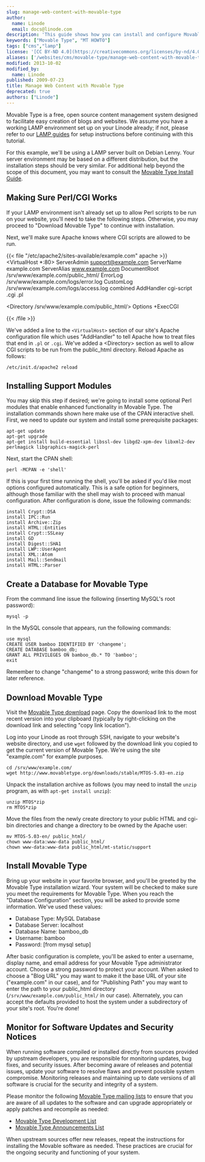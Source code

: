 ```yaml
---
slug: manage-web-content-with-movable-type
author:
  name: Linode
  email: docs@linode.com
description: 'This guide shows how you can install and configure Movable Type, a free and open-source content management system that can be used to power websites and blogs.'
keywords: ["Movable Type", "MT HOWTO"]
tags: ["cms","lamp"]
license: '[CC BY-ND 4.0](https://creativecommons.org/licenses/by-nd/4.0)'
aliases: ['/websites/cms/movable-type/manage-web-content-with-movable-type/','/websites/cms/manage-web-content-with-movable-type/','/web-applications/cms-guides/movable-type/']
modified: 2013-10-02
modified_by:
  name: Linode
published: 2009-07-23
title: Manage Web Content with Movable Type
deprecated: true
authors: ["Linode"]
---
```


Movable Type is a free, open source content management system designed to facilitate easy creation of blogs and websites. We assume you have a working LAMP environment set up on your Linode already; if not, please refer to our [LAMP guides](/docs/lamp-guides/) for setup instructions before continuing with this tutorial.

For this example, we'll be using a LAMP server built on Debian Lenny. Your server environment may be based on a different distribution, but the installation steps should be very similar. For additional help beyond the scope of this document, you may want to consult the [Movable Type Install Guide](http://www.movabletype.org/documentation/installation/).

## Making Sure Perl/CGI Works

If your LAMP environment isn't already set up to allow Perl scripts to be run on your website, you'll need to take the following steps. Otherwise, you may proceed to "Download Movable Type" to continue with installation.

Next, we'll make sure Apache knows where CGI scripts are allowed to be run.

{{< file "/etc/apache2/sites-available/example.com" apache >}}
<VirtualHost *:80>
     ServerAdmin support@example.com
     ServerName example.com
     ServerAlias www.example.com
     DocumentRoot /srv/www/example.com/public_html/
     ErrorLog /srv/www/example.com/logs/error.log
     CustomLog /srv/www/example.com/logs/access.log combined
     AddHandler cgi-script .cgi .pl
</VirtualHost>

<Directory /srv/www/example.com/public_html/>
     Options +ExecCGI
</Directory>

{{< /file >}}


We've added a line to the `<VirtualHost>` section of our site's Apache configuration file which uses "AddHandler" to tell Apache how to treat files that end in `.pl` or `.cgi`. We've added a \<Directory\> section as well to allow CGI scripts to be run from the public\_html directory. Reload Apache as follows:

    /etc/init.d/apache2 reload

## Installing Support Modules

You may skip this step if desired; we're going to install some optional Perl modules that enable enhanced functionality in Movable Type. The installation commands shown here make use of the CPAN interactive shell. First, we need to update our system and install some prerequisite packages:

    apt-get update
    apt-get upgrade
    apt-get install build-essential libssl-dev libgd2-xpm-dev libxml2-dev perlmagick libgraphics-magick-perl

Next, start the CPAN shell:

    perl -MCPAN -e 'shell'

If this is your first time running the shell, you'll be asked if you'd like most options configured automatically. This is a safe option for beginners, although those familiar with the shell may wish to proceed with manual configuration. After configuration is done, issue the following commands:

    install Crypt::DSA
    install IPC::Run
    install Archive::Zip
    install HTML::Entities
    install Crypt::SSLeay
    install GD
    install Digest::SHA1
    install LWP::UserAgent
    install XML::Atom
    install Mail::Sendmail
    install HTML::Parser

## Create a Database for Movable Type

From the command line issue the following (inserting MySQL's root password):

    mysql -p

In the MySQL console that appears, run the following commands:

    use mysql
    CREATE USER bamboo IDENTIFIED BY 'changeme';
    CREATE DATABASE bamboo_db;
    GRANT ALL PRIVILEGES ON bamboo_db.* TO 'bamboo';
    exit

Remember to change "changeme" to a strong password; write this down for later reference.

## Download Movable Type

Visit the [Movable Type download](http://www.movabletype.org/download.html) page. Copy the download link to the most recent version into your clipboard (typically by right-clicking on the download link and selecting "copy link location").

Log into your Linode as root through SSH, navigate to your website's website directory, and use `wget` followed by the download link you copied to get the current version of Movable Type. We're using the site "example.com" for example purposes.

    cd /srv/www/example.com/
    wget http://www.movabletype.org/downloads/stable/MTOS-5.03-en.zip

Unpack the installation archive as follows (you may need to install the `unzip` program, as with `apt-get install unzip`):

    unzip MTOS*zip
    rm MTOS*zip

Move the files from the newly create directory to your public HTML and cgi-bin directories and change a directory to be owned by the Apache user:

    mv MTOS-5.03-en/ public_html/
    chown www-data:www-data public_html/
    chown www-data:www-data public_html/mt-static/support

## Install Movable Type

Bring up your website in your favorite browser, and you'll be greeted by the Movable Type installation wizard. Your system will be checked to make sure you meet the requirements for Movable Type. When you reach the "Database Configuration" section, you will be asked to provide some information. We've used these values:

-   Database Type: MySQL Database
-   Database Server: localhost
-   Database Name: bamboo\_db
-   Username: bamboo
-   Password: [from mysql setup]

After basic configuration is complete, you'll be asked to enter a username, display name, and email address for your Movable Type administrator account. Choose a strong password to protect your account. When asked to choose a "Blog URL" you may want to make it the base URL of your site ("example.com" in our case), and for "Publishing Path" you may want to enter the path to your public\_html directory (`/srv/www/example.com/public_html/` in our case). Alternately, you can accept the defaults provided to host the system under a subdirectory of your site's root. You're done!

## Monitor for Software Updates and Security Notices

When running software compiled or installed directly from sources provided by upstream developers, you are responsible for monitoring updates, bug fixes, and security issues. After becoming aware of releases and potential issues, update your software to resolve flaws and prevent possible system compromise. Monitoring releases and maintaining up to date versions of all software is crucial for the security and integrity of a system.

Please monitor the following [Movable Type mailing lists](http://www.movabletype.org/opensource/mailing-lists.html) to ensure that you are aware of all updates to the software and can upgrade appropriately or apply patches and recompile as needed:

-   [Movable Type Development List](https://movabletype.org/documentation/developer/)
-   [Movable Type Announcements List](https://movabletype.org/news/)

When upstream sources offer new releases, repeat the instructions for installing the Movable software as needed. These practices are crucial for the ongoing security and functioning of your system.



